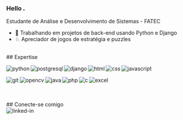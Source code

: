 ### Hello <img src="https://user-images.githubusercontent.com/1303154/88677602-1635ba80-d120-11ea-84d8-d263ba5fc3c0.gif" width="7px" alt="hi" style="max-width:50%;">
Estudante de Análise e Desenvolvimento de Sistemas - FATEC
- 🔭 Trabalhando em projetos de back-end usando Python e Django 
- ♘  Apreciador de jogos de estratégia e puzzles

<br>
## Expertise 
<br>
<p>
    <img align = "left" alt = "python" src = "https://img.shields.io/badge/Python-FFD43B?style=for-the-badge&logo=python&logoColor=darkgreen"/>&emsp;
    <img align = "left" alt = "postgresql" src = "https://img.shields.io/badge/PostgreSQL-316192?style=for-the-badge&logo=postgresql&logoColor=white"/>&emsp;
    <img align = "left" alt = "django" src = "https://img.shields.io/badge/Django-092E20?style=for-the-badge&logo=django&logoColor=green" />&emsp;
    <img align = "left" alt = "html" src = "https://img.shields.io/badge/HTML5-E34F26?style=for-the-badge&logo=html5&logoColor=white" />&emsp;
    <img align = "left" alt = "css" src = "https://img.shields.io/badge/CSS3-1572B6?style=for-the-badge&logo=css3&logoColor=white" />
    <img align = "left" alt = "javascript" src = "https://img.shields.io/badge/JavaScript-F7DF1E?style=for-the-badge&logo=javascript&logoColor=black" />&emsp;
</p>

<p>
  <img align = "left" alt = "git" src = "https://img.shields.io/badge/Git-F05032?style=for-the-badge&logo=git&logoColor=white" />&emsp;
  <img align = "left" alt = "opencv" src = "https://img.shields.io/badge/OpenCV-27338e?style=for-the-badge&logo=OpenCV&logoColor=white" />&emsp;
  <img align = "left" alt = "java" src = "https://img.shields.io/badge/Java-ED8B00?style=for-the-badge&logo=java&logoColor=white" />&emsp;
  <img align = "left" alt = "php" src = "https://img.shields.io/badge/PHP-777BB4?style=for-the-badge&logo=php&logoColor=white" />&emsp;
  <img align = "left" alt = "c" src = "https://img.shields.io/badge/C-00599C?style=for-the-badge&logo=c&logoColor=white" />&emsp;
  <img align = "left" alt = "excel" src = "https://img.shields.io/badge/Microsoft_Excel-217346?style=for-the-badge&logo=microsoft-excel&logoColor=white" />
</p>
<br> 
<br>
## Conecte-se comigo
<br>
<a href="https://www.linkedin.com/in/denis-carvalho-69b707a9" target="blank"><img align = "left" alt = "linked-in" src = "https://img.shields.io/badge/linkedin-%230077B5.svg?&style=for-the-badge&logo=linkedin&logoColor=white"/></a>
<br> 
<br>
